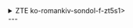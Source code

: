 
<details>
  <summary> ZTE ko-romankiv-sondol-f-zt5s1>  </summary>

| Command                                       |               | Notes     |      |
| :--------                                     | :--------     | :-------- | :--- |
| enable
|                              | Стан інтерфейсів   ||
| show port ||  + оптичні показники||
|                              | МАС-адреси         ||
| show mac dynamic port 1/2                         || Перегляд МАС-адреси по порту ||
| show mac dynamic vlan 602                         || Перегляд МАС-адреси по vlan  ||
| show fdb vlan 602                                 || Перегляд МАС-адреси по vlan  ||
|                              | логи               ||
| show terminal log 

</details>
---
